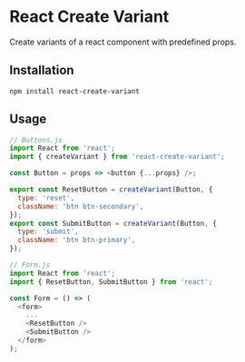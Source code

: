 # React Create Variant

Create variants of a react component with predefined props.

## Installation

```shell
npm install react-create-variant
```

## Usage

```js
// Buttons.js
import React from 'react';
import { createVariant } from 'react-create-variant';

const Button = props => <button {...props} />;

export const ResetButton = createVariant(Button, {
  type: 'reset',
  className: 'btn btn-secondary',
});
export const SubmitButton = createVariant(Button, {
  type: 'submit',
  className: 'btn btn-primary',
});

// Form.js
import React from 'react';
import { ResetButton, SubmitButton } from 'react';

const Form = () => (
  <form>
    ...
    <ResetButton />
    <SubmitButton />
  </form>
);
```
